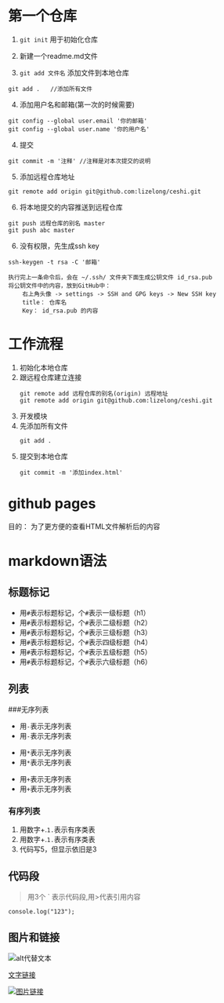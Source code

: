 # 第一个仓库
1. `git init` 用于初始化仓库

2. 新建一个readme.md文件

3. `git add 文件名` 添加文件到本地仓库
```
git add .   //添加所有文件
```

4. 添加用户名和邮箱(第一次的时候需要)
```
git config --global user.email '你的邮箱'
git config --global user.name '你的用户名'
```

4. 提交
```
git commit -m '注释' //注释是对本次提交的说明
```

5. 添加远程仓库地址
```
git remote add origin git@github.com:lizelong/ceshi.git
```
6. 将本地提交的内容推送到远程仓库
```
git push 远程仓库的别名 master
git push abc master
```

6. 没有权限，先生成ssh key
```
ssh-keygen -t rsa -C '邮箱'

执行完上一条命令后，会在 ~/.ssh/ 文件夹下面生成公钥文件 id_rsa.pub 
将公钥文件中的内容，放到GitHub中：
	右上角头像 -> settings -> SSH and GPG keys -> New SSH key
	title： 仓库名
	Key： id_rsa.pub 的内容
```



# 工作流程
1. 初始化本地仓库
2. 跟远程仓库建立连接
	```
	git remote add 远程仓库的别名(origin) 远程地址
	git remote add origin git@github.com:lizelong/ceshi.git
	```
3. 开发模块
4. 先添加所有文件
	```
	git add .
	```
5. 提交到本地仓库
	```
	git commit -m '添加index.html'
	```
# github pages
目的： 为了更方便的查看HTML文件解析后的内容

# markdown语法

## 标题标记
* 用`#`表示标题标记，个`#`表示一级标题（h1）
* 用`#`表示标题标记，个`#`表示二级标题（h2）
* 用`#`表示标题标记，个`#`表示三级标题（h3）
* 用`#`表示标题标记，个`#`表示四级标题（h4）
* 用`#`表示标题标记，个`#`表示五级标题（h5）
* 用`#`表示标题标记，个`#`表示六级标题（h6）

## 列表
###无序列表
- 用`-`表示无序列表
- 用`-`表示无序列表
* 用`*`表示无序列表
* 用`*`表示无序列表
+ 用`+`表示无序列表
+ 用`+`表示无序列表

### 有序列表
1. 用数字+.`1.`表示有序类表
1. 用数字+.`1.`表示有序类表
5. 代码写5，但显示依旧是3

## 代码段
> 用3个 ` 表示代码段,用>代表引用内容
```
console.log("123");
```

## 图片和链接
![alt代替文本](.img/meiyou.jpg)

[文字链接](https://zzt-tao.github.io/tao/)

[![图片链接](http://gss0.baidu.com/9fo3dSag_xI4khGko9WTAnF6hhy/zhidao/pic/item/a8773912b31bb051ba374179377adab44aede054.jpg)](http://gss0.baidu.com/9fo3dSag_xI4khGko9WTAnF6hhy/zhidao/pic/item/a8773912b31bb051ba374179377adab44aede054.jpg)
